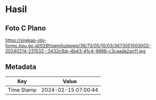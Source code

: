 # Hasil

## Foto C Plano

https://sirekap-obj-formc.kpu.go.id/026f/pemilu/ppwp/36/73/05/10/03/3673051003002-20240214-231532--3432c1bb-4b43-41c4-9898-c3caada2acf1.jpg


## Metadata

| Key        | Value               |
| ---------- | ------------------- |
| Time Stamp | 2024-02-15 07:00:44 |



